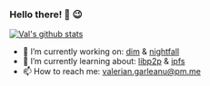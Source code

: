 ### Hello there! 👋 :wink:

[![Val's github stats](https://github-readme-stats.vercel.app/api?username=vgarleanu&theme=dark&show_icons=true&count_private=true)](https://github.com/anuraghazra/github-readme-stats)

  * 🔭 I’m currently working on: [dim](https://github.com/vgarleanu/dim) & [nightfall](https://github.com/vgarleanu/nightfall)
  * 🌱 I’m currently learning about: [libp2p](https://github.com/libp2p/rust-libp2p) & [ipfs](https://github.com/rs-ipfs/rust-ipfs)
  * 📫 How to reach me: valerian.garleanu@pm.me
